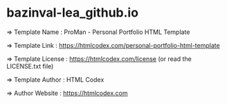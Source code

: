 # bazinval-lea_github.io

  =>  Template Name    : ProMan - Personal Portfolio HTML Template

  =>  Template Link    : https://htmlcodex.com/personal-portfolio-html-template

  =>  Template License : https://htmlcodex.com/license (or read the LICENSE.txt file)

  =>  Template Author  : HTML Codex

  =>  Author Website   : https://htmlcodex.com
